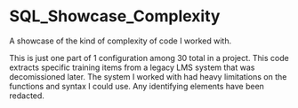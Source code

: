# SQL_Showcase_Complexity

A showcase of the kind of complexity of code I worked with.

This is just one part of 1 configuration among 30 total in a project. This code extracts specific training items from a legacy LMS system that was decomissioned later.
The system I worked with had heavy limitations on the functions and syntax I could use.
Any identifying elements have been redacted.
